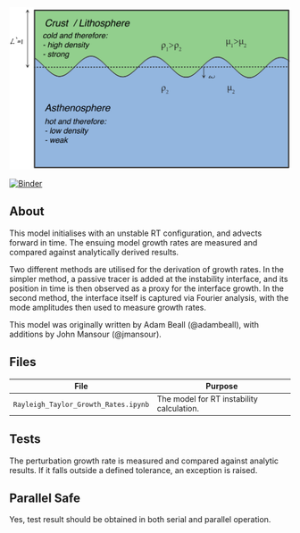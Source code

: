 <img src='./rt.png'>

[![Binder](https://mybinder.org/badge_logo.svg)](https://mybinder.org/v2/gh/underworld-community/rayleigh_taylor_growth_rates/master)

About
-----

This model initialises with an unstable RT configuration, and advects forward in time. 
The ensuing model growth rates are measured and compared against analytically derived results. 

Two different methods are utilised for the derivation of growth rates. In the simpler method, 
a passive tracer is added at the instability interface, and its position in time is then observed
as a proxy for the interface growth. In the second method, the interface itself is captured via
Fourier analysis, with the mode amplitudes then used to measure growth rates. 

This model was originally written by Adam Beall (@adambeall), with additions by John Mansour (@jmansour).  

Files
-----

File | Purpose
--- | ---
`Rayleigh_Taylor_Growth_Rates.ipynb` | The model for RT instability calculation. 


Tests
-----
The perturbation growth rate is measured and compared against analytic results. If it falls outside
a defined tolerance, an exception is raised. 

Parallel Safe
-------------
Yes, test result should be obtained in both serial and parallel operation.

